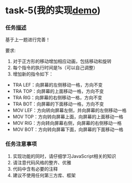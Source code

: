 # task-5(我的实现[demo](https://huanguolin.github.io/ife2017spring-prac/yaoyao-faculty/task-5/index.html))

### 任务[描述](http://ife.baidu.com/course/detail/id/112) 
基于上一题进行完善！     
    
要求:   
1. 对于正方形的移动增加相应动画，包括移动和旋转   
2. 每个指令的执行时间是1s（可以自己调整）   
3. 增加新的指令如下：   
* TRA LEF：向屏幕的左侧移动一格，方向不变
* TRA TOP：向屏幕的上面移动一格，方向不变
* TRA RIG：向屏幕的右侧移动一格，方向不变
* TRA BOT：向屏幕的下面移动一格，方向不变
* MOV LEF：方向转向屏幕左侧，并向屏幕的左侧移动一格
* MOV TOP：方向转向屏幕上面，向屏幕的上面移动一格
* MOV RIG：方向转向屏幕右侧，向屏幕的右侧移动一格
* MOV BOT：方向转向屏幕下面，向屏幕的下面移动一格  

### 任务注意事项
1. 实现功能的同时，请仔细学习JavaScript相关的知识
2. 请注意代码风格的整齐、优雅
3. 代码中含有必要的注释
4. 建议不使用任何第三方库、框架
